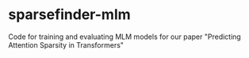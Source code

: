 # sparsefinder-mlm
Code for training and evaluating MLM models for our paper "Predicting Attention Sparsity in Transformers"
